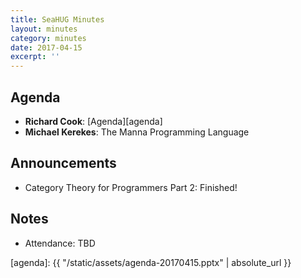```yaml
---
title: SeaHUG Minutes
layout: minutes
category: minutes
date: 2017-04-15
excerpt: ''
---
```


## Agenda

* **Richard Cook**: [Agenda][agenda]
* **Michael Kerekes**: The Manna Programming Language

## Announcements

* Category Theory for Programmers Part 2: Finished!

## Notes
* Attendance: TBD

[agenda]: {{ "/static/assets/agenda-20170415.pptx" | absolute_url }}

